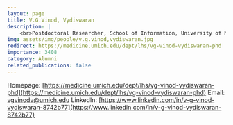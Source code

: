 ```yaml
---
layout: page
title: V.G.Vinod, Vydiswaran
description: |
    <br>Postdoctoral Researcher, School of Information, University of Michigan<br>Aug 2013 -- Jul 2015<br><span style='color:blue'>Associate Professor of Learning Health Sciences, University of Michigan</span>
img: assets/img/people/v.g.vinod,vydiswaran.jpg
redirect: https://medicine.umich.edu/dept/lhs/vg-vinod-vydiswaran-phd
importance: 3408
category: Alumni
related_publications: false
---
```

Homepage: [https://medicine.umich.edu/dept/lhs/vg-vinod-vydiswaran-phd](https://medicine.umich.edu/dept/lhs/vg-vinod-vydiswaran-phd)
Email: [vgvinodv@umich.edu](mailto:vgvinodv@umich.edu)
LinkedIn: [https://www.linkedin.com/in/v-g-vinod-vydiswaran-8742b77](https://www.linkedin.com/in/v-g-vinod-vydiswaran-8742b77)
